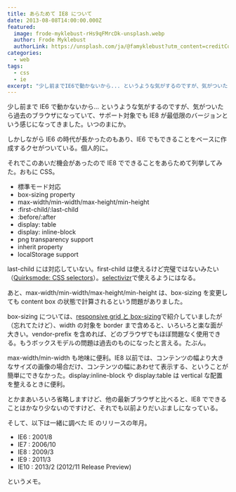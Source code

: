 ```yaml
---
title: あらためて IE8 について
date: 2013-08-08T14:00:00.000Z
featured:
  image: frode-myklebust-rHs9qFMrcDk-unsplash.webp
  author: Frode Myklebust
  authorLink: https://unsplash.com/ja/@famyklebust?utm_content=creditCopyText&utm_medium=referral&utm_source=unsplashnp
categories:
  - web
tags:
  - css
  - ie
excerpt: "少し前までIE6で動かないから... というような気がするのですが、気がついたら過去のブラウザになっていて、サポート対象でもIE8が最低限のバージョンという感じになってきました。いつのまにか。  しかしながらIE6の時代が長かったのもあり、IE6でもできることをベースに作成するクセがついている。個人的に。"
---
```


少し前まで IE6 で動かないから... というような気がするのですが、気がついたら過去のブラウザになっていて、サポート対象でも IE8 が最低限のバージョンという感じになってきました。いつのまにか。

しかしながら IE6 の時代が長かったのもあり、IE6 でもできることをベースに作成するクセがついている。個人的に。

それでこのあいだ機会があったので IE8 でできることをあらためて列挙してみた。おもに CSS。

- 標準モード対応
- box-sizing property
- max-width/min-width/max-height/min-height
- :first-child/:last-child
- :before/:after
- display: table
- display: inline-block
- png transparency support
- inherit property
- localStorage support

last-child には対応していない。first-child は使えるけど完璧ではないみたい（[Quirksmode: CSS selectors](http://quirksmode.org/css/selectors/#t51)）。[selectivizr](http://selectivizr.com/)で使えるようにはなる。

あと、max-width/min-width/max-height/min-height は、box-sizing を変更しても content box の状態で計算されるという問題がありました。

box-sizing については、[responsive grid と box-sizing](/2012/05/responsive_grid_box-sizing/)で紹介していましたが（忘れてたけど）、width の対象を border まで含めると、いろいろと楽な面が大きい。vendor-prefix を含めれば、どのブラウザでもほぼ問題なく使用できる。もうボックスモデルの問題は過去のものになったと言える。たぶん。

max-width/min-width も地味に便利。IE8 以前では、コンテンツの幅より大きなサイズの画像の場合だけ、コンテンツの幅にあわせて表示する、ということが簡単にできなかった。display:inline-block や display:table は vertical な配置を整えるときに便利。

とかまあいろいろ省略しますけど、他の最新ブラウザと比べると、IE8 でできることはかなり少ないのですけど、それでも以前よりだいぶましになっている。

そして、以下は一緒に調べた IE のリリースの年月。

- IE6 : 2001/8
- IE7 : 2006/10
- IE8 : 2009/3
- IE9 : 2011/3
- IE10 : 2013/2 (2012/11 Release Preview)

というメモ。
